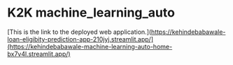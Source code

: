 # K2K machine_learning_auto
[This is the link to the deployed web application.](https://kehindebabawale-loan-eligibity-prediction-app-210jyj.streamlit.app/](https://kehindebabawale-machine-learning-auto-home-bx7v4l.streamlit.app/)
